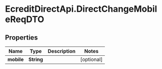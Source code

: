 # EcreditDirectApi.DirectChangeMobileReqDTO

## Properties

Name | Type | Description | Notes
------------ | ------------- | ------------- | -------------
**mobile** | **String** |  | [optional] 


